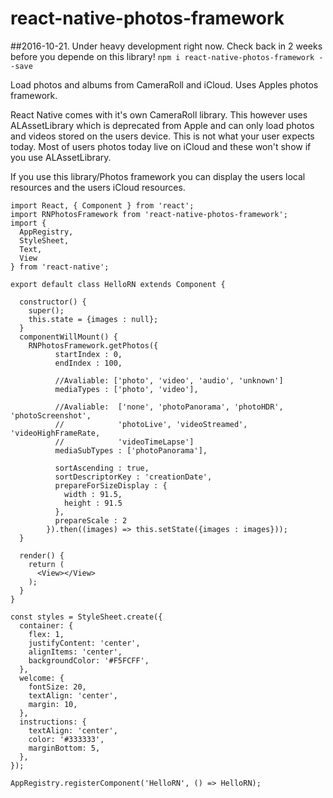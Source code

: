 # react-native-photos-framework
##2016-10-21. Under heavy development right now. Check back in 2 weeks before you depende on this library!
`npm i react-native-photos-framework --save`

Load photos and albums from CameraRoll and iCloud.
Uses Apples photos framework.

React Native comes with it's own CameraRoll library.
This however uses ALAssetLibrary which is deprecated from Apple
and can only load photos and videos stored on the users device.
This is not what your user expects today. Most of users photos
today live on iCloud and these won't show if you use ALAssetLibrary.

If you use this library/Photos framework you can display the users local resources and the users iCloud resources.

~~~~
import React, { Component } from 'react';
import RNPhotosFramework from 'react-native-photos-framework';
import {
  AppRegistry,
  StyleSheet,
  Text,
  View
} from 'react-native';

export default class HelloRN extends Component {

  constructor() {
    super();
    this.state = {images : null};
  }
  componentWillMount() {
    RNPhotosFramework.getPhotos({
          startIndex : 0,
          endIndex : 100,

          //Avaliable: ['photo', 'video', 'audio', 'unknown']
          mediaTypes : ['photo', 'video'],

          //Avaliable:  ['none', 'photoPanorama', 'photoHDR', 'photoScreenshot',
          //            'photoLive', 'videoStreamed', 'videoHighFrameRate,
          //            'videoTimeLapse']
          mediaSubTypes : ['photoPanorama'],

          sortAscending : true,
          sortDescriptorKey : 'creationDate',
          prepareForSizeDisplay : {
            width : 91.5,
            height : 91.5
          },
          prepareScale : 2
        }).then((images) => this.setState({images : images}));
  }

  render() {
    return (
      <View></View>
    );
  }
}

const styles = StyleSheet.create({
  container: {
    flex: 1,
    justifyContent: 'center',
    alignItems: 'center',
    backgroundColor: '#F5FCFF',
  },
  welcome: {
    fontSize: 20,
    textAlign: 'center',
    margin: 10,
  },
  instructions: {
    textAlign: 'center',
    color: '#333333',
    marginBottom: 5,
  },
});

AppRegistry.registerComponent('HelloRN', () => HelloRN);
~~~~
